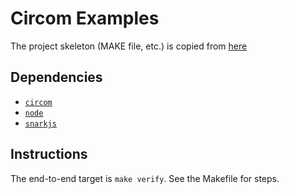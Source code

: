 # Circom Examples

The project skeleton (MAKE file, etc.) is copied from [here][zklearning] 

## Dependencies

* [`circom`](https://github.com/iden3/circom)
* [`node`](https://nodejs.org/en/)
* [`snarkjs`](https://github.com/iden3/snarkjs)

## Instructions

The end-to-end target is `make verify`. See the Makefile for steps.


[zklearning]:https://github.com/rdi-berkeley/zkp-course-lecture3-code/tree/main/circom
